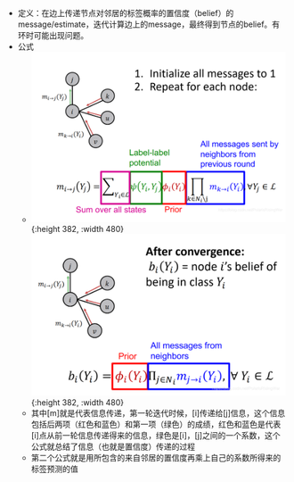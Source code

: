 - 定义：在边上传递节点对邻居的标签概率的置信度（belief）的message/estimate，迭代计算边上的message，最终得到节点的belief。有环时可能出现问题。
- 公式
	- ![image.png](../assets/image_1704524781654_0.png){:height 382, :width 480}
	  ![image.png](../assets/image_1704524853907_0.png){:height 382, :width 480}
	- 其中\[m\]就是代表信息传递，第一轮迭代时候，\[i\]传递给\[j\]信息，这个信息包括后两项（红色和蓝色）和第一项（绿色）的成绩，红色和蓝色是代表\[i\]点从前一轮信息传递得来的信息，绿色是\[i\]，\[j\]之间的一个系数，这个公式就总结了信息（也就是置信度）传递的过程
	- 第二个公式就是用所包含的来自邻居的置信度再乘上自己的系数所得来的标签预测的值